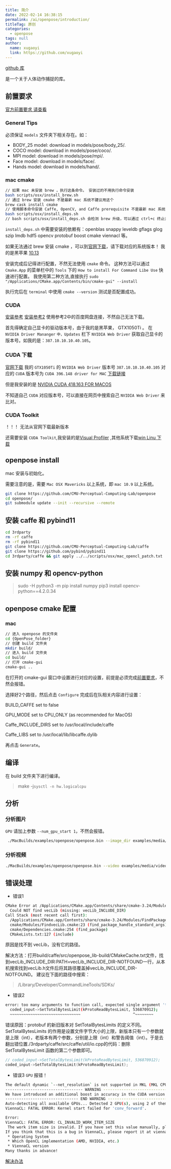 ```yaml
---
title: 简介
date: 2022-02-14 16:38:15
permalink: /ai/openpose/introduction/
titleTag: 原创
categories: 
  - openpose
tags: null
author: 
  name: xugaoyi
  link: https://github.com/xugaoyi
---
```


[github 库](https://github.com/CMU-Perceptual-Computing-Lab/openpose)

是一个关于人体动作捕捉的库。

<!-- more -->

## 前置要求
[官方前置要求 请查看](https://github.com/CMU-Perceptual-Computing-Lab/openpose/blob/master/doc/installation/1_prerequisites.md#mac-os-prerequisites)

### General Tips
必须保证 `models` 文件夹下相关存在。如：
- BODY_25 model: download in models/pose/body_25/.
- COCO model: download in models/pose/coco/.
- MPI model: download in models/pose/mpi/.
- Face model: download in models/face/.
- Hands model: download in models/hand/.
### mac cmake

```sh
// 如果 mac 未安装 brew ，执行这条命令。 安装过的不用执行命令安装
bash scripts/osx/install_brew.sh
// 通过 brew 安装 cmake 不是最新 mac 系统不建议用这个
brew cask install cmake
// 使用脚本命令安装 Caffe, OpenCV, and Caffe prerequisite 不是最新 mac 系统不建议用这个
bash scripts/osx/install_deps.sh
// bash scripts/osx/install_deps.sh 会检测 brew 升级，可以通过 ctrl+c 终止升级，以继续进行安装。
```
`install_deps.sh` 中需要安装的依赖有：openblas snappy leveldb gflags glog szip lmdb hdf5 opencv protobuf boost cmake viennacl 等。

如果无法通过 brew 安装 cmake ，可以到[官网下载](https://cmake.org/download/)，请下载对应的系统版本！
我的是黑苹果 [10.13](https://github.com/Kitware/CMake/releases/download/v3.24.0-rc5/cmake-3.24.0-rc5-macos-universal.dmg)

安装完成后记得进行配置，不然无法使用 `cmake` 命令。
这种方法可以通过 `Cmake.App` 的菜单栏中的 `Tools` 下的 `How to install For Command Libe Use` 快速进行配置。
我使用第二种方法,直接执行 `sudo "/Applications/CMake.app/Contents/bin/cmake-gui" --install`

执行完后在 `terminal` 中使用 `cmake --version` 测试是否配置成功。

### CUDA
[安装参考](https://blog.csdn.net/ignoreyou/article/details/85132738)
[安装参考2](https://blog.csdn.net/wz22881916/article/details/78807993)
使用参考2中的百度网盘连接，不然自己无法下载。

首先得确定自己显卡的驱动版本号，由于我的是黑苹果， GTX1050Ti 。
在 `NVIDIA Driver Mananger` `中，Updates` 栏下 `NVIDIA Web Driver` 获取自己显卡的版本号。如我的是：`387.10.10.10.40.105`。

### CUDA 下载
[官网下载](https://www.nvidia.com/en-us/drivers/cuda/mac-driver-archive/)
我的 `GTX1050Ti` 的 `NVIDIA Web Driver` 版本号 `387.10.10.10.40.105` 对应的 `CUDA` 版本号为 `CUDA 396.148 driver for MAC` [下载链接](https://us.download.nvidia.com/Mac/cuda_396/cudadriver_396.148_macos.dmg)

但是我安装的是 [NVIDIA CUDA 418.163 FOR MACOS]()

不知道自己 `CUDA` 对应版本号，可以直接在网页中搜索自己  `NVIDIA Web Driver` 来比对。

### CUDA Toolkit
！！！ 无法从官网下载最新版本

还需要安装 `CUDA Toolkit`,我安装的是[Visual Profiler](https://developer.nvidia.com/gameworksdownload#?dn=cuda-toolkit-developer-tools-for-macos-11-7-0) ,其他系统下载[win Linu 下载](https://developer.nvidia.com/cuda-downloads)
## openpose install 
mac 安装与初始化。

需要注意的是，需要 `Mac OSX Mavericks` 以上系统，即 `mac 10.9` 以上系统。
```sh
git clone https://github.com/CMU-Perceptual-Computing-Lab/openpose
cd openpose/
git submodule update --init --recursive --remote
```

## 安装 caffe 和 pybind11
```sh
cd 3rdparty
rm -rf caffe
rm -rf pybind11
git clone https://github.com/CMU-Perceptual-Computing-Lab/caffe
git clone https://github.com/pybind/pybind11
cd 3rdparty/caffe && git apply ../../scripts/osx/mac_opencl_patch.txt
```

## 安装 numpy 和 opencv-python
> sudo -H python3 -m pip install numpy
> pip3 install opencv-python==4.2.0.34

## openpose cmake 配置

### mac

```sh
// 进入 openpose 的文件夹
cd {OpenPose_folder}
// 创建 build 文件夹
mkdir build/
// 进入 build 文件夹
cd build/
// 打开 cmake-gui
cmake-gui ..
```
在打开的 cmake-gui 窗口中设置进行对应的设置，前提是必须完成[前置要求](#前置要求)，不然会报错。

选择好2个路径，然后点击 `Configure` 完成后在队相关内容进行设置：

BUILD_CAFFE set to false

GPU_MODE set to CPU_ONLY (as recommended for MacOS)

Caffe_INCLUDE_DIRS set to /usr/local/include/caffe

Caffe_LIBS set to /usr/local/lib/libcaffe.dylib

再点击 `Generate`。

## 编译
在 build 文件夹下进行编译。
> make -j`sysctl -n hw.logicalcpu`

## 分析
### 分析图片
`GPU` 请加上参数 `--num_gpu_start 1`，不然会报错。
```sh
 ./MacBuilds/examples/openpose/openpose.bin --image_dir examples/media/ --num_gpu_start 1 

 ```

 ### 分析视频
 ```sh
 ./MacBuilds/examples/openpose/openpose.bin --video examples/media/video.avi --num_gpu_start 1
 ```

## 错误处理

- 错误1
```sh
CMake Error at /Applications/CMake.app/Contents/share/cmake-3.24/Modules/FindPackageHandleStandardArgs.cmake:230 (message):
  Could NOT find vecLib (missing: vecLib_INCLUDE_DIR)
Call Stack (most recent call first):
  /Applications/CMake.app/Contents/share/cmake-3.24/Modules/FindPackageHandleStandardArgs.cmake:594 (_FPHSA_FAILURE_MESSAGE)
  cmake/Modules/FindvecLib.cmake:23 (find_package_handle_standard_args)
  cmake/Dependencies.cmake:254 (find_package)
  CMakeLists.txt:127 (include)
```

原因是找不到 vecLib，没有它的路径。

​ 解决方法：打开build/caffe/src/openpose_lib-build/CMakeCache.txt文件，找到vecLib_INCLUDE_DIR:PATH=vecLib_INCLUDE_DIR-NOTFOUND一行，从本机搜索找到vecLib.h文件后将其路径覆盖掉vecLib_INCLUDE_DIR-NOTFOUND。
建议在下面的路径中搜索：
> /Library/Developer/CommandLineTools/SDKs/

- 错误2
```sh
error: too many arguments to function call, expected single argument 'total_bytes_limit', have 2 arguments
  coded_input->SetTotalBytesLimit(kProtoReadBytesLimit, 536870912);
  ~~~~~~~~~~~~~~~~~~~~~~~~~~~~~~~                       ^~~~~~~~~
```
错误原因：protobuf 的新旧版本对 SetTotalBytesLimits 的定义不同。SetTotalBytesLimits 的作用是设置文件字节大小的上限，新版本只有一个参数就是上限（int），老版本有两个参数，分别是上限（int）和警告阈值（int）。于是去翻出错位置./3rdparty/caffe/src/caffe/util/io.cpp的代码：删除 SetTotalBytesLimit 函数的第二个参数即可。

```cpp
// coded_input->SetTotalBytesLimit(kProtoReadBytesLimit, 536870912);
coded_input->SetTotalBytesLimit(kProtoReadBytesLimit);
```

- 错误3
`GPU` 报错！
```sh
The default dynamic `--net_resolution` is not supported in MKL (MKL CPU Caffe) and OpenCL Caffe versions. Please, use a static `net_resolution` (recommended `--net_resolution 656x368`) or use the Caffe CUDA master branch when processing images and/or when using your custom image reader. OpenPose has automatically set the resolution to 656x368.
---------------------------------- WARNING ----------------------------------
We have introduced an additional boost in accuracy in the CUDA version of about 0.2% with respect to the CPU/OpenCL versions. We will not port this to CPU given the considerable slow down in speed it would add to it. Nevertheless, this accuracy boost is almost insignificant so the CPU/OpenCL versions can be safely used.
-------------------------------- END WARNING --------------------------------
Auto-detecting all available GPUs... Detected 2 GPU(s), using 2 of them starting at GPU 0.
ViennaCL: FATAL ERROR: Kernel start failed for 'conv_forward'.

Error:
ViennaCL: FATAL ERROR: CL_INVALID_WORK_ITEM_SIZE 
 The work item size is invalid. If you have set this value manually, please reconsider your choice.
If you think that this is a bug in ViennaCL, please report it at viennacl-support@lists.sourceforge.net and supply at least the following information:
 * Operating System
 * Which OpenCL implementation (AMD, NVIDIA, etc.)
 * ViennaCL version
Many thanks in advance!
```
[解决办法](#分析图片)